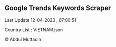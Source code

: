 

## Google Trends Keywords Scraper 
 
Last Update 12-04-2023 , 07:00:51

Country List :
VIETNAM.json



© Abdul Muttaqin 
